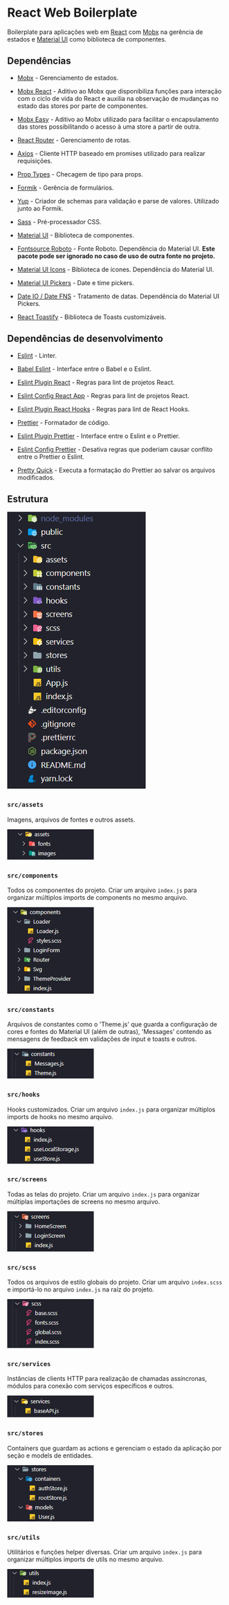 # React Web Boilerplate

Boilerplate para aplicações web em [React](https://reactjs.org) com [Mobx](https://mobx.js.org) na gerência de estados e [Material UI](https://material-ui.com) como biblioteca de componentes.

## Dependências

- [Mobx](https://mobx.js.org) - Gerenciamento de estados.

- [Mobx React](https://www.npmjs.com/package/mobx-react) - Aditivo ao Mobx que disponibiliza funções para interação com o ciclo de vida do React e auxilia na observação de mudanças no estado das stores por parte de componentes.

- [Mobx Easy](https://www.npmjs.com/package/mobx-easy) - Aditivo ao Mobx utilizado para facilitar o encapsulamento das stores possibilitando o acesso à uma store a partir de outra.

- [React Router](https://reactrouter.com/web) - Gerenciamento de rotas.

- [Axios](https://www.npmjs.com/package/axios) - Cliente HTTP baseado em promises utilizado para realizar requisições.

- [Prop Types](https://www.npmjs.com/package/prop-types) - Checagem de tipo para props.

- [Formik](https://formik.org) - Gerência de formulários.

- [Yup](https://www.npmjs.com/package/yup) - Criador de schemas para validação e parse de valores. Utilizado junto ao Formik.

- [Sass](https://www.npmjs.com/package/sass) - Pré-processador CSS.

- [Material UI](https://material-ui.com) - Biblioteca de componentes.

- [Fontsource Roboto](https://www.npmjs.com/package/@fontsource/roboto) - Fonte Roboto. Dependência do Material UI. **Este pacote pode ser ignorado no caso de uso de outra fonte no projeto.**

- [Material UI Icons](https://material-ui.com/pt/components/material-icons) - Biblioteca de ícones. Dependência do Material UI.

- [Material UI Pickers](https://material-ui-pickers.dev) - Date e time pickers.

- [Date IO / Date FNS](https://www.npmjs.com/package/@date-io/date-fns) - Tratamento de datas. Dependência do Material UI Pickers.

- [React Toastify](https://www.npmjs.com/package/react-toastify) - Biblioteca de Toasts customizáveis.

## Dependências de desenvolvimento

- [Eslint](https://eslint.org) - Linter.

- [Babel Eslint](https://www.npmjs.com/package/babel-eslint) - Interface entre o Babel e o Eslint.

- [Eslint Plugin React](https://www.npmjs.com/package/eslint-plugin-react) - Regras para lint de projetos React.

- [Eslint Config React App](https://www.npmjs.com/package/eslint-config-react-app) - Regras para lint de projetos React.

- [Eslint Plugin React Hooks](https://www.npmjs.com/package/eslint-plugin-react-hooks) - Regras para lint de React Hooks.

- [Prettier](https://prettier.io) - Formatador de código.

- [Eslint Plugin Prettier](https://www.npmjs.com/package/eslint-plugin-prettier) - Interface entre o Eslint e o Prettier.

- [Eslint Config Prettier](https://www.npmjs.com/package/eslint-config-prettier) - Desativa regras que poderiam causar conflito entre o Prettier o Eslint.

- [Pretty Quick](https://www.npmjs.com/package/pretty-quick) - Executa a formatação do Prettier ao salvar os arquivos modificados.

## Estrutura

![Folder Structure](./src/docs/folders.png)

### `src/assets`

Imagens, arquivos de fontes e outros assets.

![assets](./src/docs/assets.png)

### `src/components`

Todos os componentes do projeto. Criar um arquivo `index.js` para organizar múltiplos imports de components no mesmo arquivo.

![components](./src/docs/components.png)

### `src/constants`

Arquivos de constantes como o 'Theme.js' que guarda a configuração de cores e fontes do Material UI (além de outras), 'Messages' contendo as mensagens de feedback em validações de input e toasts e outros.

![constants](./src/docs/constants.png)

### `src/hooks`

Hooks customizados. Criar um arquivo `index.js` para organizar múltiplos imports de hooks no mesmo arquivo.

![hooks](./src/docs/hooks.png)

### `src/screens`

Todas as telas do projeto. Criar um arquivo `index.js` para organizar múltiplas importações de screens no mesmo arquivo.

![screens](./src/docs/screens.png)

### `src/scss`

Todos os arquivos de estilo globais do projeto. Criar um arquivo `index.scss` e importá-lo no arquivo `index.js` na raíz do projeto.

![scss](./src/docs/scss.png)

### `src/services`

Instâncias de clients HTTP para realização de chamadas assíncronas, módulos para conexão com serviços específicos e outros.

![scss](./src/docs/services.png)

### `src/stores`

Containers que guardam as actions e gerenciam o estado da aplicação por seção e models de entidades.

![scss](./src/docs/stores.png)

### `src/utils`

Utilitários e funções helper diversas. Criar um arquivo `index.js` para organizar múltiplos imports de utils no mesmo arquivo.

![scss](./src/docs/utils.png)
